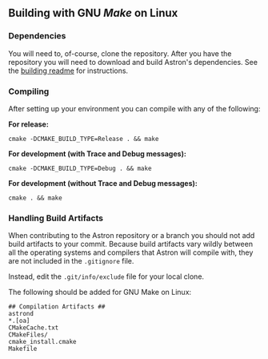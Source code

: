 Building with GNU _Make_ on Linux
-----------------------------------

### Dependencies ###
You will need to, of-course, clone the repository.
After you have the repository you will need to download and build Astron's
dependencies.  See the [building readme](build-readme.md) for instructions.


### Compiling ###
After setting up your environment you can compile with any of the following:

**For release:**

    cmake -DCMAKE_BUILD_TYPE=Release . && make

**For development (with Trace and Debug messages):**

	cmake -DCMAKE_BUILD_TYPE=Debug . && make

**For development (without Trace and Debug messages):**

	cmake . && make


### Handling Build Artifacts ###
When contributing to the Astron repository or a branch you should not add build
artifacts to your commit.  Because build artifacts vary wildly between all the
operating systems and compilers that Astron will compile with, they are not
included in the `.gitignore` file.

Instead, edit the `.git/info/exclude` file for your local clone.

The following should be added for GNU Make on Linux:  
```
## Compilation Artifacts ##
astrond
*.[oa]
CMakeCache.txt
CMakeFiles/
cmake_install.cmake
Makefile
```
